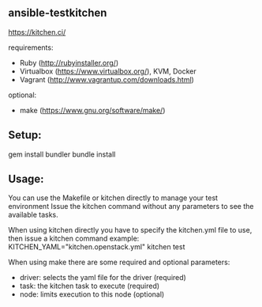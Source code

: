 ## ansible-testkitchen

https://kitchen.ci/

requirements:
- Ruby (http://rubyinstaller.org/)
- Virtualbox (https://www.virtualbox.org/), KVM, Docker
- Vagrant (http://www.vagrantup.com/downloads.html)

optional:
- make (https://www.gnu.org/software/make/)

## Setup:
gem install bundler
bundle install

## Usage:

You can use the Makefile or kitchen directly to manage your test environment
Issue the kitchen command without any parameters to see the available tasks.

When using kitchen directly you have to specify the kitchen.yml file to use, then issue a kitchen command
example:
KITCHEN_YAML="kitchen.openstack.yml" kitchen test

When using make there are some required and optional parameters:
- driver: selects the yaml file for the driver (required)
- task: the kitchen task to execute (required)
- node: limits execution to this node (optional)
